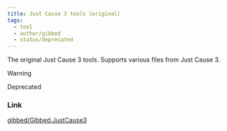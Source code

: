 ```yaml
---
title: Just Cause 3 tools (original)
tags:
  - tool
  - author/gibbed
  - status/deprecated
---
```

The original Just Cause 3 tools. Supports various files from Just Cause 3.

> [!warning]
> Deprecated

### Link
[gibbed/Gibbed.JustCause3](https://github.com/gibbed/Gibbed.JustCause3)